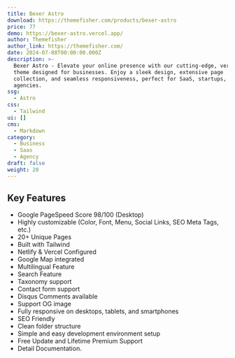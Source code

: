 ```yaml
---
title: Bexer Astro
download: https://themefisher.com/products/bexer-astro
price: 77
demo: https://bexer-astro.vercel.app/
author: Themefisher
author_link: https://themefisher.com/
date: 2024-07-08T00:00:00.000Z
description: >-
  Bexer Astro - Elevate your online presence with our cutting-edge, versatile
  theme designed for businesses. Enjoy a sleek design, extensive page
  collection, and seamless responsiveness, perfect for SaaS, startups, and
  agencies.
ssg:
  - Astro
css:
  - Tailwind
ui: []
cms:
  - Markdown
category:
  - Business
  - Saas
  - Agency
draft: false
weight: 20
---
```

## Key Features

- Google PageSpeed Score 98/100 (Desktop)
- Highly customizable (Color, Font, Menu, Social Links, SEO Meta Tags, etc.)
- 20+ Unique Pages
- Built with Tailwind
- Netlify & Vercel  Configured
- Google Map integrated
- Multilingual Feature
- Search Feature
- Taxonomy support
- Contact form support
- Disqus Comments available
- Support OG image
- Fully responsive on desktops, tablets, and smartphones
- SEO Friendly
- Clean folder structure
- Simple and easy development environment setup
- Free Update and Lifetime Premium Support
- Detail Documentation.
